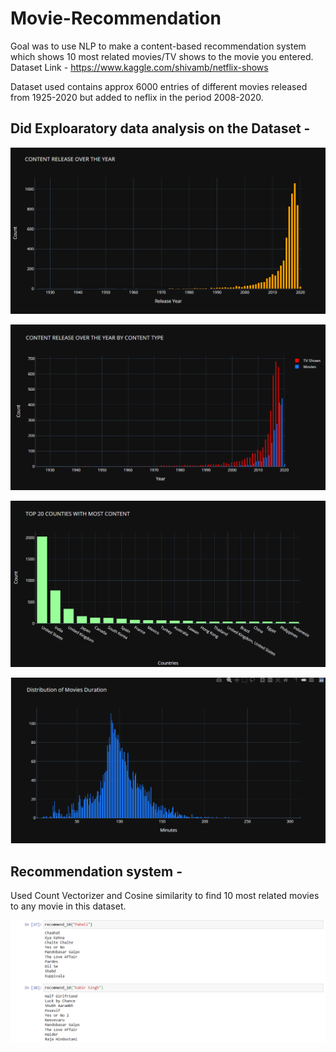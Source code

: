 # Movie-Recommendation

Goal was to use NLP to make a content-based recommendation system which shows 10 most related movies/TV shows to the movie you entered. Dataset Link - https://www.kaggle.com/shivamb/netflix-shows

Dataset used contains approx 6000 entries of different movies released from 1925-2020 but added to neflix in the period 2008-2020.

## Did Exploaratory data analysis on the Dataset - 

![](Images/Content_release_over_years.png)

![](Images/Content_type.png)

![](Images/Country.png)

![](Images/Duration.png)

## Recommendation system - 

Used Count Vectorizer and Cosine similarity to find 10 most related movies to any movie in this dataset.

![](Images/Recommendations.png)
